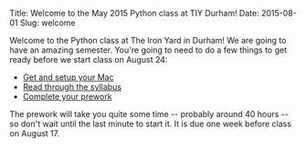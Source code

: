 Title: Welcome to the May 2015 Python class at TIY Durham!
Date: 2015-08-01
Slug: welcome

Welcome to the Python class at The Iron Yard in Durham! We are going to have an amazing semester. You're going to need to do a few things to get ready before we start class on August 24:

* [Get and setup your Mac]({filename}/pages/mac.md)
* [Read through the syllabus]({filename}/pages/syllabus.md)
* [Complete your prework]({filename}/pages/prework.md)

The prework will take you quite some time -- probably around 40 hours -- so don't wait until the last minute to start it. It is due one week before class on August 17.
